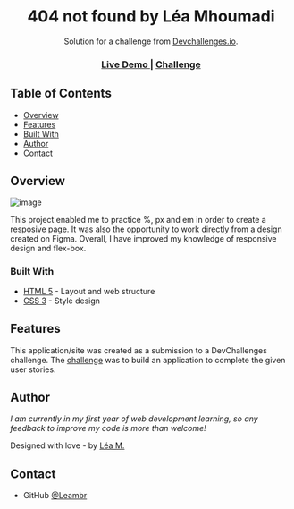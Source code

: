 <h1 align="center">404 not found by Léa Mhoumadi</h1>

<div align="center">
   Solution for a challenge from  <a href="http://devchallenges.io" target="_blank">Devchallenges.io</a>.
</div>

<div align="center">
  <h3>
    <a href="https://{your-demo-link.your-domain}">
      Live Demo
    </a>
    <span> | </span>
    <a href="https://devchallenges.io/challenges/wBunSb7FPrIepJZAg0sY">
      Challenge
    </a>
  </h3>
</div>

<!-- TABLE OF CONTENTS -->

## Table of Contents

- [Overview](#overview)
- [Features](#features)
- [Built With](#built-with)
- [Author](#author)
- [Contact](#contact)

<!-- OVERVIEW -->

## Overview

![image](https://user-images.githubusercontent.com/95865130/151702623-1bbf532d-ac6f-4dcf-b160-acc7593ad86a.png)

This project enabled me to practice %, px and em in order to create a resposive page. It was also the opportunity to work directly from a design created on Figma.
Overall, I have improved my knowledge of responsive design and flex-box.

### Built With

- [HTML 5](https://en.wikipedia.org/wiki/HTML) - Layout and web structure
- [CSS 3](https://en.wikipedia.org/wiki/CSS) - Style design


## Features

This application/site was created as a submission to a DevChallenges challenge. The [challenge](https://devchallenges.io/challenges/wBunSb7FPrIepJZAg0sY) was to build an application to complete the given user stories.

## Author

<i>I am currently in my first year of web development learning, so any feedback to improve my code is more than welcome! </i>

Designed with love - by [Léa M.](https://github.com/Leambr)


## Contact

- GitHub [@Leambr](https://github.com/Leambr)
